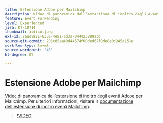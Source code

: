 ```yaml
---
title: Estensione Adobe per Mailchimp
description: Video di panoramica dell’estensione di inoltro degli eventi Adobe per Mailchimp.
feature: Event Forwarding
level: Experienced
jira: KT-10714
thumbnail: 345140.jpeg
exl-id: 2aad8921-6330-4e81-ad3a-044423889abd
source-git-commit: 286c85aa88d44574f00ded67f0de8e0c945a153e
workflow-type: tm+mt
source-wordcount: '40'
ht-degree: 0%

---
```


# Estensione Adobe per Mailchimp

Video di panoramica dell’estensione di inoltro degli eventi Adobe per Mailchimp. Per ulteriori informazioni, visitare la [documentazione dell&#39;estensione di inoltro eventi Mailchimp](https://experienceleague.adobe.com/docs/experience-platform/tags/extensions/adobe/mailchimp-edge/overview.html?lang=it).

>[!VIDEO](https://video.tv.adobe.com/v/345140/?learn=on&enablevpops)
